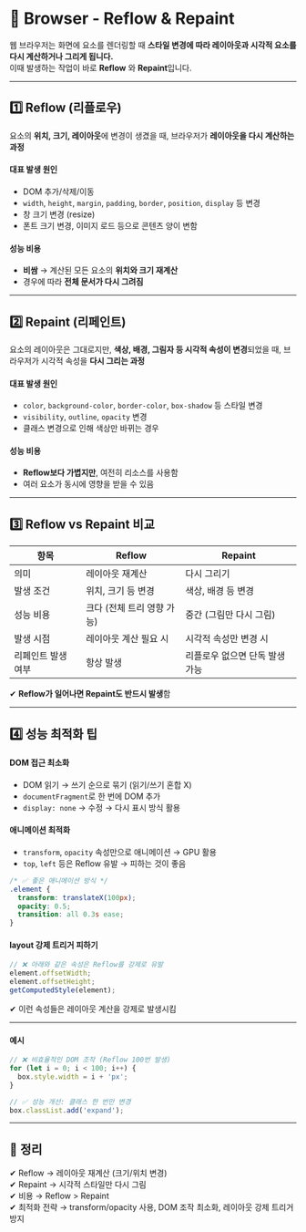 # 🔄 Browser - Reflow & Repaint

웹 브라우저는 화면에 요소를 렌더링할 때 **스타일 변경에 따라 레이아웃과 시각적 요소를 다시 계산하거나 그리게 됩니다.**  
이때 발생하는 작업이 바로 **Reflow** 와 **Repaint**입니다.

---

## 1️⃣ Reflow (리플로우)

요소의 **위치, 크기, 레이아웃**에 변경이 생겼을 때, 브라우저가 **레이아웃을 다시 계산하는 과정**

#### 대표 발생 원인

- DOM 추가/삭제/이동
- `width`, `height`, `margin`, `padding`, `border`, `position`, `display` 등 변경
- 창 크기 변경 (resize)
- 폰트 크기 변경, 이미지 로드 등으로 콘텐츠 양이 변함

#### 성능 비용
- **비쌈** → 계산된 모든 요소의 **위치와 크기 재계산**
- 경우에 따라 **전체 문서가 다시 그려짐**

---

## 2️⃣ Repaint (리페인트)

요소의 레이아웃은 그대로지만, **색상, 배경, 그림자 등 시각적 속성이 변경**되었을 때, 브라우저가 시각적 속성을 **다시 그리는 과정**

#### 대표 발생 원인

- `color`, `background-color`, `border-color`, `box-shadow` 등 스타일 변경
- `visibility`, `outline`, `opacity` 변경
- 클래스 변경으로 인해 색상만 바뀌는 경우

#### 성능 비용
- **Reflow보다 가볍지만**, 여전히 리소스를 사용함
- 여러 요소가 동시에 영향을 받을 수 있음

---

## 3️⃣ Reflow vs Repaint 비교

| 항목 | Reflow | Repaint |
|------|--------|---------|
| 의미 | 레이아웃 재계산 | 다시 그리기 |
| 발생 조건 | 위치, 크기 등 변경 | 색상, 배경 등 변경 |
| 성능 비용 | 크다 (전체 트리 영향 가능) | 중간 (그림만 다시 그림) |
| 발생 시점 | 레이아웃 계산 필요 시 | 시각적 속성만 변경 시 |
| 리페인트 발생 여부 | 항상 발생 | 리플로우 없으면 단독 발생 가능 |

✔ **Reflow가 일어나면 Repaint도 반드시 발생**함  

---

## 4️⃣ 성능 최적화 팁

#### DOM 접근 최소화

- DOM 읽기 → 쓰기 순으로 묶기 (읽기/쓰기 혼합 X)
- `documentFragment`로 한 번에 DOM 추가
- `display: none` → 수정 → 다시 표시 방식 활용

#### 애니메이션 최적화

- `transform`, `opacity` 속성만으로 애니메이션 → GPU 활용
- `top`, `left` 등은 Reflow 유발 → 피하는 것이 좋음

```css
/* ✅ 좋은 애니메이션 방식 */
.element {
  transform: translateX(100px);
  opacity: 0.5;
  transition: all 0.3s ease;
}
```

#### layout 강제 트리거 피하기

```js
// ❌ 아래와 같은 속성은 Reflow를 강제로 유발
element.offsetWidth;
element.offsetHeight;
getComputedStyle(element);
```

✔ 이런 속성들은 레이아웃 계산을 강제로 발생시킴  

---

#### 예시

```js
// ❌ 비효율적인 DOM 조작 (Reflow 100번 발생)
for (let i = 0; i < 100; i++) {
  box.style.width = i + 'px';
}

// ✅ 성능 개선: 클래스 한 번만 변경
box.classList.add('expand');
```

---

## 🎯 정리

✔ Reflow → 레이아웃 재계산 (크기/위치 변경)  
✔ Repaint → 시각적 스타일만 다시 그림  
✔ 비용 → Reflow > Repaint  
✔ 최적화 전략 → transform/opacity 사용, DOM 조작 최소화, 레이아웃 강제 트리거 방지  

